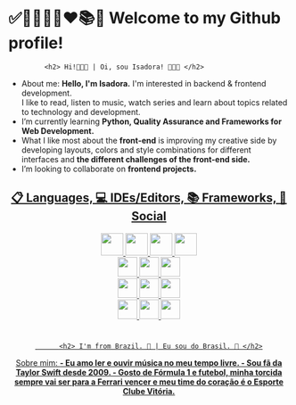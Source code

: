 <h1> ✅💭📝👩‍💻❤📚💫 Welcome to my Github profile! </h1>

                                                   
                                                   
             <h2> Hi!👩🏽‍💻 | Oi, sou Isadora! 👩🏽‍💻 </h2>

-  About me: 
         <strong>Hello, I'm Isadora.</strong> I'm interested in backend & frontend development. <br>
         I like to read, listen to music, watch series and learn about topics related to technology and development.
  -   I’m currently learning <strong> Python, Quality Assurance and Frameworks for Web Development.</strong>
   -   What I like most about the <strong>front-end</strong> is improving my creative side by developing layouts, colors and style combinations for different interfaces and <strong>the different challenges of the front-end side.</strong>
  -  I’m looking to collaborate on <strong>frontend projects.</strong>

<div align="center">
  <a href="https://https://github.com/irsdora">     
                                                     <h2> 📋 Languages, 💻 IDEs/Editors, 📚 Frameworks, 💬 Social </h2>

<img height="40em" src="https://img.shields.io/badge/python-3670A0?style=for-the-badge&logo=python&logoColor=white"/>
<img height="40em" src="https://img.shields.io/badge/HTML5-E34F26?style=for-the-badge&logo=html5&logoColor=white"/>
<img height="40em" src="https://img.shields.io/badge/CSS3-1572B6?style=for-the-badge&logo=css3&logoColor=white"/>
<img height="40em" src="https://img.shields.io/badge/Java-ED8B00?style=for-the-badge&logo=java&logoColor=white"/>
</div>
      
<div align="center">
<img height="35em" src="https://img.shields.io/badge/Visual_Studio_Code-0078D4?style=for-the-badge&logo=visual%20studio%20code&logoColor=white"/>
<img height="35em" src="https://img.shields.io/badge/IntelliJIDEA-000000.svg?style=for-the-badge&logo=intellij-idea&logoColor=white"/>
<img height="35em" src="https://img.shields.io/badge/sublime_text-%23575757.svg?&style=for-the-badge&logo=sublime-text&logoColor=important"/>

 <div align="center">
<img height="35em" src="https://img.shields.io/badge/React-20232A?style=for-the-badge&logo=react&logoColor=61DAFB"/>
<img height="35em" src="https://img.shields.io/badge/Bootstrap-563D7C?style=for-the-badge&logo=bootstrap&logoColor=white"/>
<img height="35em" src="https://img.shields.io/badge/react_native-%2320232a.svg?style=for-the-badge&logo=react&logoColor=white"/>
<div align="center">
<img height="35em" src="https://img.shields.io/badge/Discord-%235865F2.svg?style=for-the-badge&logo=discord&logoColor=white"/>
<img height="35em" src="https://img.shields.io/badge/Gmail-D14836?style=for-the-badge&logo=gmail&logoColor=white"/>
<img height="35em" src="https://img.shields.io/badge/linkedin-%230077B5.svg?style=for-the-badge&logo=linkedin&logoColor=white"/>

#

          <h2> I'm from Brazil. 💛 | Eu sou do Brasil. 💛 </h2>
 Sobre mim: 
         <strong>
         - Eu amo ler e ouvir música no meu tempo livre.
         - Sou fã da Taylor Swift desde 2009.
         - Gosto de Fórmula 1 e futebol, minha torcida sempre vai ser para a Ferrari vencer e meu time do coração é o Esporte Clube Vitória.</strong> <br>
   
